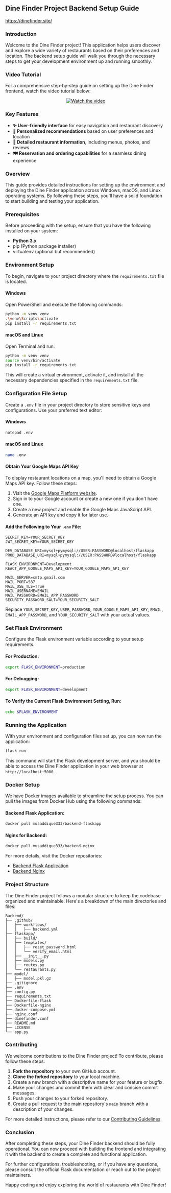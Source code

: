 ## Dine Finder Project Backend Setup Guide

https://dinefinder.site/

### Introduction
Welcome to the Dine Finder project! This application helps users discover and explore a wide variety of restaurants based on their preferences and location. The backend setup guide will walk you through the necessary steps to get your development environment up and running smoothly.

### Video Tutorial
For a comprehensive step-by-step guide on setting up the Dine Finder frontend, watch the video tutorial below:

<p align="center">
  <a href="https://youtu.be/I2ugolvJmPA">
    <img src="https://connectthedotspr.com/wp-content/uploads/2018/06/watch-video-icon.jpg" alt="Watch the video">
  </a>
</p>

### Key Features
- **✨ User-friendly interface** for easy navigation and restaurant discovery
- **🌟 Personalized recommendations** based on user preferences and location
- **📸 Detailed restaurant information**, including menus, photos, and reviews
- **🍽️ Reservation and ordering capabilities** for a seamless dining experience

### Overview
This guide provides detailed instructions for setting up the environment and deploying the Dine Finder application across Windows, macOS, and Linux operating systems. By following these steps, you'll have a solid foundation to start building and testing your application.

### Prerequisites
Before proceeding with the setup, ensure that you have the following installed on your system:

- **Python 3.x**
- pip (Python package installer)
- virtualenv (optional but recommended)

### Environment Setup
To begin, navigate to your project directory where the `requirements.txt` file is located.

#### Windows
Open PowerShell and execute the following commands:

```bash
python -m venv venv
.\venv\Scripts\activate
pip install -r requirements.txt
```

#### macOS and Linux
Open Terminal and run:

```bash
python -m venv venv
source venv/bin/activate
pip install -r requirements.txt
```

This will create a virtual environment, activate it, and install all the necessary dependencies specified in the `requirements.txt` file.

### Configuration File Setup
Create a `.env` file in your project directory to store sensitive keys and configurations. Use your preferred text editor:

#### Windows
```bash
notepad .env
```

#### macOS and Linux
```bash
nano .env
```

#### Obtain Your Google Maps API Key
To display restaurant locations on a map, you'll need to obtain a Google Maps API key. Follow these steps:

1. Visit the [Google Maps Platform website](https://developers.google.com/maps).
2. Sign in to your Google account or create a new one if you don't have one.
3. Create a new project and enable the Google Maps JavaScript API.
4. Generate an API key and copy it for later use.

#### Add the Following to Your `.env` File:
```plaintext
SECRET_KEY=YOUR_SECRET_KEY
JWT_SECRET_KEY=YOUR_SECRET_KEY

DEV_DATABASE_URI=mysql+pymysql://USER:PASSWORD@localhost/flaskapp
PROD_DATABASE_URI=mysql+pymysql://USER:PASSWORD@localhost/flaskapp

FLASK_ENVIRONMENT=Development
REACT_APP_GOOGLE_MAPS_API_KEY=YOUR_GOOGLE_MAPS_API_KEY

MAIL_SERVER=smtp.gmail.com
MAIL_PORT=587
MAIL_USE_TLS=True
MAIL_USERNAME=EMAIL
MAIL_PASSWORD=EMAIL_APP_PASSWORD
SECURITY_PASSWORD_SALT=YOUR_SECURITY_SALT
```

Replace `YOUR_SECRET_KEY`, `USER`, `PASSWORD`, `YOUR_GOOGLE_MAPS_API_KEY`, `EMAIL`, `EMAIL_APP_PASSWORD`, and `YOUR_SECURITY_SALT` with your actual values.

### Set Flask Environment
Configure the Flask environment variable according to your setup requirements.

#### For Production:
```bash
export FLASK_ENVIRONMENT=production
```

#### For Debugging:
```bash
export FLASK_ENVIRONMENT=development
```

#### To Verify the Current Flask Environment Setting, Run:
```bash
echo $FLASK_ENVIRONMENT
```

### Running the Application
With your environment and configuration files set up, you can now run the application:

```bash
flask run
```

This command will start the Flask development server, and you should be able to access the Dine Finder application in your web browser at `http://localhost:5000`.

### Docker Setup
We have Docker images available to streamline the setup process. You can pull the images from Docker Hub using the following commands:

#### Backend Flask Application:
```bash
docker pull musaddique333/backend-flaskapp
```

#### Nginx for Backend:
```bash
docker pull musaddique333/backend-nginx
```

For more details, visit the Docker repositories:
- [Backend Flask Application](https://hub.docker.com/repository/docker/musaddique333/backend-flaskapp/general)
- [Backend Nginx](https://hub.docker.com/repository/docker/musaddique333/backend-nginx/general)


### Project Structure
The Dine Finder project follows a modular structure to keep the codebase organized and maintainable. Here's a breakdown of the main directories and files:

```
Backend/
├── .github/
│   ├── workflows/
│   │   ├── backend.yml
├── flaskapp/
│   ├── build/
│   ├── templates/
│   │   ├── reset_password.html
│   │   └── verify_email.html
│   ├── __init__.py
│   ├── models.py
│   ├── routes.py
│   └── restaurants.py
├── model/
│   ├── model.pkl.gz
├── .gitignore
├── .env
├── config.py
├── requirements.txt
├── Dockerfile-flask
├── Dockerfile-nginx
├── docker-compose.yml
├── nginx.conf
├── dinefinder.conf
├── README.md
├── LICENSE
└── app.py
```

### Contributing
We welcome contributions to the Dine Finder project! To contribute, please follow these steps:

1. **Fork the repository** to your own GitHub account.
2. **Clone the forked repository** to your local machine.
3. Create a new branch with a descriptive name for your feature or bugfix.
4. Make your changes and commit them with clear and concise commit messages.
5. Push your changes to your forked repository.
6. Create a pull request to the main repository's `main` branch with a description of your changes.

For more detailed instructions, please refer to our [Contributing Guidelines](CONTRIBUTING.md).

### Conclusion
After completing these steps, your Dine Finder backend should be fully operational. You can now proceed with building the frontend and integrating it with the backend to create a complete and functional application.

For further configurations, troubleshooting, or if you have any questions, please consult the official Flask documentation or reach out to the project maintainers.

Happy coding and enjoy exploring the world of restaurants with Dine Finder!